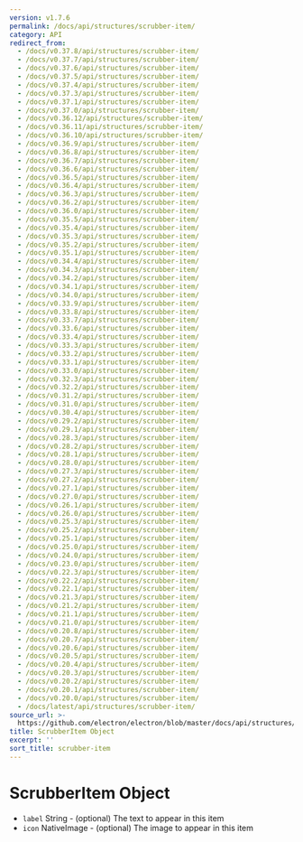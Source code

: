 ```yaml
---
version: v1.7.6
permalink: /docs/api/structures/scrubber-item/
category: API
redirect_from:
  - /docs/v0.37.8/api/structures/scrubber-item/
  - /docs/v0.37.7/api/structures/scrubber-item/
  - /docs/v0.37.6/api/structures/scrubber-item/
  - /docs/v0.37.5/api/structures/scrubber-item/
  - /docs/v0.37.4/api/structures/scrubber-item/
  - /docs/v0.37.3/api/structures/scrubber-item/
  - /docs/v0.37.1/api/structures/scrubber-item/
  - /docs/v0.37.0/api/structures/scrubber-item/
  - /docs/v0.36.12/api/structures/scrubber-item/
  - /docs/v0.36.11/api/structures/scrubber-item/
  - /docs/v0.36.10/api/structures/scrubber-item/
  - /docs/v0.36.9/api/structures/scrubber-item/
  - /docs/v0.36.8/api/structures/scrubber-item/
  - /docs/v0.36.7/api/structures/scrubber-item/
  - /docs/v0.36.6/api/structures/scrubber-item/
  - /docs/v0.36.5/api/structures/scrubber-item/
  - /docs/v0.36.4/api/structures/scrubber-item/
  - /docs/v0.36.3/api/structures/scrubber-item/
  - /docs/v0.36.2/api/structures/scrubber-item/
  - /docs/v0.36.0/api/structures/scrubber-item/
  - /docs/v0.35.5/api/structures/scrubber-item/
  - /docs/v0.35.4/api/structures/scrubber-item/
  - /docs/v0.35.3/api/structures/scrubber-item/
  - /docs/v0.35.2/api/structures/scrubber-item/
  - /docs/v0.35.1/api/structures/scrubber-item/
  - /docs/v0.34.4/api/structures/scrubber-item/
  - /docs/v0.34.3/api/structures/scrubber-item/
  - /docs/v0.34.2/api/structures/scrubber-item/
  - /docs/v0.34.1/api/structures/scrubber-item/
  - /docs/v0.34.0/api/structures/scrubber-item/
  - /docs/v0.33.9/api/structures/scrubber-item/
  - /docs/v0.33.8/api/structures/scrubber-item/
  - /docs/v0.33.7/api/structures/scrubber-item/
  - /docs/v0.33.6/api/structures/scrubber-item/
  - /docs/v0.33.4/api/structures/scrubber-item/
  - /docs/v0.33.3/api/structures/scrubber-item/
  - /docs/v0.33.2/api/structures/scrubber-item/
  - /docs/v0.33.1/api/structures/scrubber-item/
  - /docs/v0.33.0/api/structures/scrubber-item/
  - /docs/v0.32.3/api/structures/scrubber-item/
  - /docs/v0.32.2/api/structures/scrubber-item/
  - /docs/v0.31.2/api/structures/scrubber-item/
  - /docs/v0.31.0/api/structures/scrubber-item/
  - /docs/v0.30.4/api/structures/scrubber-item/
  - /docs/v0.29.2/api/structures/scrubber-item/
  - /docs/v0.29.1/api/structures/scrubber-item/
  - /docs/v0.28.3/api/structures/scrubber-item/
  - /docs/v0.28.2/api/structures/scrubber-item/
  - /docs/v0.28.1/api/structures/scrubber-item/
  - /docs/v0.28.0/api/structures/scrubber-item/
  - /docs/v0.27.3/api/structures/scrubber-item/
  - /docs/v0.27.2/api/structures/scrubber-item/
  - /docs/v0.27.1/api/structures/scrubber-item/
  - /docs/v0.27.0/api/structures/scrubber-item/
  - /docs/v0.26.1/api/structures/scrubber-item/
  - /docs/v0.26.0/api/structures/scrubber-item/
  - /docs/v0.25.3/api/structures/scrubber-item/
  - /docs/v0.25.2/api/structures/scrubber-item/
  - /docs/v0.25.1/api/structures/scrubber-item/
  - /docs/v0.25.0/api/structures/scrubber-item/
  - /docs/v0.24.0/api/structures/scrubber-item/
  - /docs/v0.23.0/api/structures/scrubber-item/
  - /docs/v0.22.3/api/structures/scrubber-item/
  - /docs/v0.22.2/api/structures/scrubber-item/
  - /docs/v0.22.1/api/structures/scrubber-item/
  - /docs/v0.21.3/api/structures/scrubber-item/
  - /docs/v0.21.2/api/structures/scrubber-item/
  - /docs/v0.21.1/api/structures/scrubber-item/
  - /docs/v0.21.0/api/structures/scrubber-item/
  - /docs/v0.20.8/api/structures/scrubber-item/
  - /docs/v0.20.7/api/structures/scrubber-item/
  - /docs/v0.20.6/api/structures/scrubber-item/
  - /docs/v0.20.5/api/structures/scrubber-item/
  - /docs/v0.20.4/api/structures/scrubber-item/
  - /docs/v0.20.3/api/structures/scrubber-item/
  - /docs/v0.20.2/api/structures/scrubber-item/
  - /docs/v0.20.1/api/structures/scrubber-item/
  - /docs/v0.20.0/api/structures/scrubber-item/
  - /docs/latest/api/structures/scrubber-item/
source_url: >-
  https://github.com/electron/electron/blob/master/docs/api/structures/scrubber-item.md
title: ScrubberItem Object
excerpt: ''
sort_title: scrubber-item
---
```




<!--


                                      ::::
                                    :o+//+o:
                                    +o    oo-
                                    :o+//oo/+o/
                                      -::-   -oo:
                                               /s/
                      -::::::::-                :s/  :::--
                  :+oo+////////+:        -:/+oo/ :s:-///++oo+:
                /o+:                -/+oo+/:-     +o-      -:+o:
               /s:              -:+o+/:           -o+         :s/
              -s/            -/oo/:                /s-         +s-
              -s/         -/oo/-                   -s/         /s-
               oo       :+o/-                       oo         oo
               -s/    :oo/                          /s-       /s-
                :s/ :oo:              -::-          /s-      /s:
                  -+o/               /ssss/         :s:    -+o-
                 :o+--               /ssss/         :s:   :o+-
                :s/  +o:              -::-          /s-   --
               -s/    :+o/-                         /s-
               oo       -+o+-                       oo
              -s/         -/oo/-                   -s/
             -+soo+:         -/oo/:                /s-      /oooo+-
             o+   :s:           -:+o+/:-          -o+      /s:  -oo
             oo:--/s:       ::      -:+oo+/:-     -/-      /s/--:o+
              :+++/-        :s:          -:/+ooo++//////++oo//+o+:
                             /s:                --::::::--
                              /s/              /s-
                               :oo:          :oo:
                                 /oo/-    -/oo/
                                   -/+oooo+/-





                   _______  _______  _______  _______  __
                  |       ||       ||       ||       ||  |
                  |  _____||_     _||   _   ||    _  ||  |
                  | |_____   |   |  |  | |  ||   |_| ||  |
                  |_____  |  |   |  |  |_|  ||    ___||__|
                   _____| |  |   |  |       ||   |     __
                  |_______|  |___|  |_______||___|    |__|


    This file is generated automatically, so it should not be edited.

    To make changes, head over to the electron/electron repository:

    https://github.com/electron/electron/blob/master/docs/api/structures/scrubber-item.md

    Thanks!

-->
# ScrubberItem Object

*   `label` String - (optional) The text to appear in this item
*   `icon` NativeImage - (optional) The image to appear in this item
